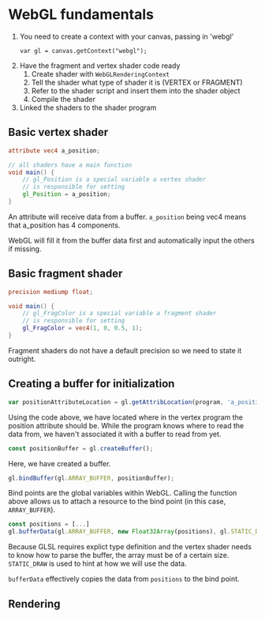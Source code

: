 # WebGL fundamentals

1. You need to create a context with your canvas, passing in 'webgl'
    ```
    var gl = canvas.getContext("webgl");
    ```
2. Have the fragment and vertex shader code ready
    1. Create shader with `WebGLRenderingContext`
    2. Tell the shader what type of shader it is (VERTEX or FRAGMENT)
    3. Refer to the shader script and insert them into the shader object
    4. Compile the shader
3. Linked the shaders to the shader program

## Basic vertex shader

```glsl
attribute vec4 a_position;

// all shaders have a main function
void main() {
    // gl_Position is a special variable a vertex shader
    // is responsible for setting
    gl_Position = a_position;
}
```

An attribute will receive data from a buffer. `a_position` being vec4 means that a_position has 4 components.

WebGL will fill it from the buffer data first and automatically input the others if missing.

## Basic fragment shader

```glsl
precision mediump float;

void main() {
    // gl_FragColor is a special variable a fragment shader
    // is responsible for setting
    gl_FragColor = vec4(1, 0, 0.5, 1);
}
```

Fragment shaders do not have a default precision so we need to state it outright.

## Creating a buffer for initialization

```js
var positionAttributeLocation = gl.getAttribLocation(program, 'a_position');
```

Using the code above, we have located where in the vertex program the position attribute should be. While the program knows where to read the data from, we haven't associated it with a buffer to read from yet.

```js
const positionBuffer = gl.createBuffer();
```

Here, we have created a buffer.

```js
gl.bindBuffer(gl.ARRAY_BUFFER, positionBuffer);
```

Bind points are the global variables within WebGL. Calling the function above allows us to attach a resource to the bind point (in this case, `ARRAY_BUFFER`).

```js
const positions = [...]
gl.bufferData(gl.ARRAY_BUFFER, new Float32Array(positions), gl.STATIC_DRAW);
```

Because GLSL requires explict type definition and the vertex shader needs to know how to parse the buffer, the array must be of a certain size. `STATIC_DRAW` is used to hint at how we will use the data.

`bufferData` effectively copies the data from `positions` to the bind point.

## Rendering
